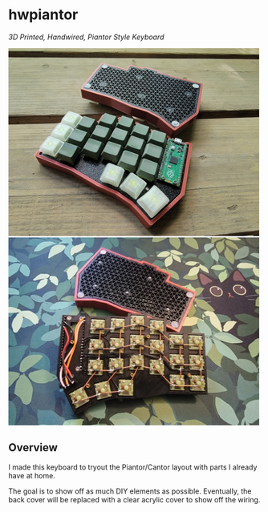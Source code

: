 # hwpiantor

_3D Printed, Handwired, Piantor Style Keyboard_
<p float="left">
  <img src="/img/main-img.jpg" alt="drawing" width="500"/>
  <img src="/img/wiring.jpg" alt="drawing" width="500"/>
</p>


## Overview
I made this keyboard to tryout the Piantor/Cantor layout with parts I already have at home.

The goal is to show off as much DIY elements as possible. Eventually, the back cover will be replaced with a clear acrylic cover to show off the wiring.
